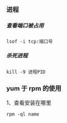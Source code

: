 ### 进程

##### 查看端口被占用

```
lsof -i tcp:端口号
```

##### 杀死进程

```
kill -9 进程PID
```

### yum 于 rpm 的使用

1、查看安装在哪里

```
rpm -ql name
```

